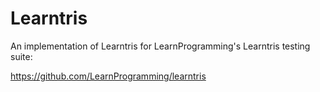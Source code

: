 Learntris
=========

An implementation of Learntris for LearnProgramming's Learntris testing suite:

https://github.com/LearnProgramming/learntris
